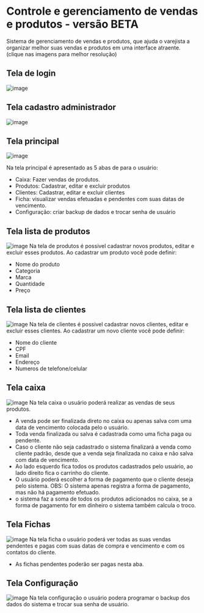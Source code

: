 # Controle e gerenciamento de vendas e produtos - versão BETA

<p>Sistema de gerenciamento de vendas e produtos, que ajuda o varejista a organizar melhor suas vendas e produtos em uma interface atraente.
(clique nas imagens para melhor resolução)</p>

## Tela de login
![image](https://user-images.githubusercontent.com/54003486/88189085-08a79e80-cc0f-11ea-8b8a-d14db6ececa0.png)

## Tela cadastro administrador
![image](https://user-images.githubusercontent.com/54003486/88189449-7358da00-cc0f-11ea-8b71-6ce7ad309aee.png)

## Tela principal
![image](https://user-images.githubusercontent.com/54003486/88203844-cedf9380-cc20-11ea-9974-cf32e83a9359.png)

Na tela principal é apresentado as 5 abas de para o usuário:
- Caixa: Fazer vendas de produtos.
- Produtos: Cadastrar, editar e excluir produtos
- Clientes: Cadastrar, editar e excluir clientes
- Ficha: visualizar vendas efetuadas e pendentes com suas datas de vencimento.
- Configuração: criar backup de dados e trocar senha de usuário 

## Tela lista de produtos
![image](https://user-images.githubusercontent.com/54003486/88204816-39dd9a00-cc22-11ea-9382-0753b7ead77d.png)
Na tela de produtos é possivel cadastrar novos produtos, editar e excluir esses produtos. Ao cadastrar um produto você pode definir:
- Nome do produto
- Categoria
- Marca
- Quantidade
- Preço

## Tela lista de clientes
![image](https://user-images.githubusercontent.com/54003486/88205661-81b0f100-cc23-11ea-9bdc-5556c7c33e6e.png)
Na tela de clientes é possivel cadastrar novos clientes, editar e excluir esses clientes. Ao cadastrar um novo cliente você pode definir:
- Nome do cliente
- CPF
- Email
- Endereço
- Numeros de telefone/celular

## Tela caixa
![image](https://user-images.githubusercontent.com/54003486/88207097-aa39ea80-cc25-11ea-9a19-ff17ae19f361.png)
Na tela caixa o usuário poderá realizar as vendas de seus produtos.
- A venda pode ser finalizada direto no caixa ou apenas salva com uma data de vencimento colocada pelo o usuário.
- Toda venda finalizada ou salva é cadastrada como uma ficha paga ou pendente.
- Caso o cliente não seja cadastrado o sistema finalizará a venda como cliente padrão, desde que a venda seja finalizada no caixa e não salva com data de vencimento.
- Ao lado esquerdo fica todos os produtos cadastrados pelo usuário, ao lado direito fica o carrinho do cliente.
- O usuário poderá escolher a forma de pagamento que o cliente deseja pelo sistema.
OBS: O sistema apenas registra a forma de pagamento, mas não há pagamento efetuado.
- o sistema faz a soma de todos os produtos adicionados no caixa, se a forma de pagamento for em dinheiro o sistema também calcula o troco.

## Tela Fichas
![image](https://user-images.githubusercontent.com/54003486/88406130-9bc70c80-cda6-11ea-9975-76e7cdaef828.png)
Na tela ficha o usuário poderá ver todas as suas vendas pendentes e pagas com suas datas de compra e vencimento e com os contatos do cliente.
- As fichas pendentes poderão ser pagas nesta aba.

## Tela Configuração
![image](https://user-images.githubusercontent.com/54003486/88406249-cadd7e00-cda6-11ea-8ea7-4a54f7d7b2e5.png)
Na tela configuração o usuário podera programar o backup dos dados do sistema e trocar sua senha de usuário. 











